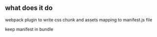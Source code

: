 ## what does it do

webpack plugin to write css chunk and assets mapping to manifest.js file

keep manifest in bundle
